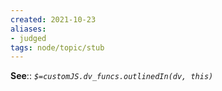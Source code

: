 ```yaml
---
created: 2021-10-23
aliases:
- judged
tags: node/topic/stub
---
```


**See**::
*`$=customJS.dv_funcs.outlinedIn(dv, this)`*